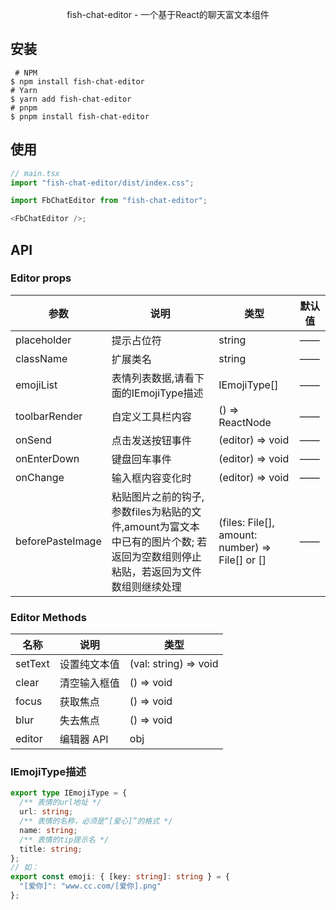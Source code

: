 <!--shell
 * @Date: 2023-12-30 11:43:31
 * @Description: Modify here please
-->

<p align="center">fish-chat-editor - 一个基于React的聊天富文本组件</p>

## 安装

```shell
 # NPM
$ npm install fish-chat-editor
# Yarn
$ yarn add fish-chat-editor
# pnpm
$ pnpm install fish-chat-editor
```

## 使用

```js
// main.tsx
import "fish-chat-editor/dist/index.css";
```

```js
import FbChatEditor from "fish-chat-editor";

<FbChatEditor />;
```

## API

### Editor props

| 参数             | 说明                                                                                                                           | 类型                                            | 默认值 |
| ---------------- | ------------------------------------------------------------------------------------------------------------------------------ | ----------------------------------------------- | ------ |
| placeholder      | 提示占位符                                                                                                                     | string                                          | ——     |
| className        | 扩展类名                                                                                                                       | string                                          | ——     |
| emojiList        | 表情列表数据,请看下面的IEmojiType描述                                                                                          | IEmojiType[]                                    | ——     |
| toolbarRender    | 自定义工具栏内容                                                                                                               | () => ReactNode                                 | ——     |
| onSend           | 点击发送按钮事件                                                                                                               | (editor) => void                                | ——     |
| onEnterDown      | 键盘回车事件                                                                                                                   | (editor) => void                                | ——     |
| onChange         | 输入框内容变化时                                                                                                               | (editor) => void                                | ——     |
| beforePasteImage | 粘贴图片之前的钩子, 参数files为粘贴的文件,amount为富文本中已有的图片个数; 若返回为空数组则停止粘贴，若返回为文件数组则继续处理 | (files: File[], amount: number) => File[] or [] | ——     |

### Editor Methods

| 名称    | 说明         | 类型                  |
| ------- | ------------ | --------------------- |
| setText | 设置纯文本值 | (val: string) => void |
| clear   | 清空输入框值 | () => void            |
| focus   | 获取焦点     | () => void            |
| blur    | 失去焦点     | () => void            |
| editor  | 编辑器 API   | obj                   |

### IEmojiType描述

```ts
export type IEmojiType = {
  /** 表情的url地址 */
  url: string;
  /** 表情的名称，必须是“[爱心]”的格式 */
  name: string;
  /** 表情的tip提示名 */
  title: string;
};
// 如：
export const emoji: { [key: string]: string } = {
  "[爱你]": "www.cc.com/[爱你].png"
};
```
